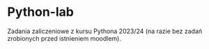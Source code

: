 # Python-lab
Zadania zaliczeniowe z kursu Pythona 2023/24 (na razie bez zadań zrobionych przed istnieniem moodlem).
